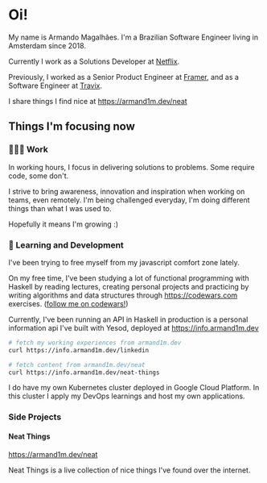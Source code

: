 # Oi!

My name is Armando Magalhães. I'm a Brazilian Software Engineer living in Amsterdam since 2018.

Currently I work as a Solutions Developer at [Netflix](https://jobs.netflix.com/teams/).

Previously, I worked as a Senior Product Engineer at [Framer](https://framer.com), and as a Software Engineer at [Travix](https://travix.com).

I share things I find nice at https://armand1m.dev/neat

## Things I'm focusing now

### 👨🏽‍💻 Work</summary>

In working hours, I focus in delivering solutions to problems. Some require code, some don't. 

I strive to bring awareness, innovation and inspiration when working on teams, even remotely.
I'm being challenged everyday, I'm doing different things than what I was used to.

Hopefully it means I'm growing :)


### 📖  Learning and Development

I've been trying to free myself from my javascript comfort zone lately. 

On my free time, I've been studying a lot of functional programming with Haskell by reading lectures, creating personal projects and practicing by writing algorithms and data structures through https://codewars.com exercises. ([follow me on codewars!](https://www.codewars.com/users/armand1m))

Currently, I've been running an API in Haskell in production is a personal information api I've built with Yesod, deployed at https://info.armand1m.dev 

```sh
# fetch my working experiences from armand1m.dev
curl https://info.armand1m.dev/linkedin

# fetch content from armand1m.dev/neat
curl https://info.armand1m.dev/neat-things
```

I do have my own Kubernetes cluster deployed in Google Cloud Platform.
In this cluster I apply my DevOps learnings and host my own applications.

### Side Projects

#### Neat Things

https://armand1m.dev/neat

Neat Things is a live collection of nice things I've found over the internet.
